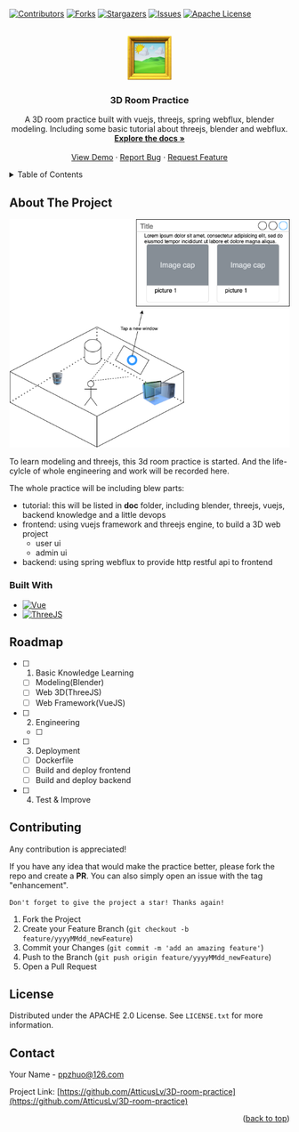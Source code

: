 <!-- Improved compatibility of back to top link: See: https://github.com/othneildrew/Best-README-Template/pull/73 -->
<a name="readme-top"></a>
<!--
*** Thanks for checking out the Best-README-Template. If you have a suggestion
*** that would make this better, please fork the repo and create a pull request
*** or simply open an issue with the tag "enhancement".
*** Don't forget to give the project a star!
*** Thanks again! Now go create something AMAZING! :D
-->



<!-- PROJECT SHIELDS -->
<!--
*** I'm using markdown "reference style" links for readability.
*** Reference links are enclosed in brackets [ ] instead of parentheses ( ).
*** See the bottom of this document for the declaration of the reference variables
*** for contributors-url, forks-url, etc. This is an optional, concise syntax you may use.
*** https://www.markdownguide.org/basic-syntax/#reference-style-links
-->
[![Contributors][contributors-shield]][contributors-url]
[![Forks][forks-shield]][forks-url]
[![Stargazers][stars-shield]][stars-url]
[![Issues][issues-shield]][issues-url]
[![Apache License][license-shield]][license-url]



<!-- PROJECT LOGO -->
<br />
<div align="center">
  <a href="https://github.com/AtticusLv/3D-room-practice">
    <img src="doc/images/logo.png" alt="Logo" width="80" height="80">
  </a>

<h3 align="center">3D Room Practice</h3>

  <p align="center">
    A 3D room practice built with vuejs, threejs, spring webflux, blender modeling. Including some basic tutorial about threejs, blender and webflux.
    <br />
    <a href="https://github.com/AtticusLv/3D-room-practice"><strong>Explore the docs »</strong></a>
    <br />
    <br />
    <a href="https://github.com/AtticusLv/3D-room-practice">View Demo</a>
    ·
    <a href="https://github.com/AtticusLv/3D-room-practice/issues">Report Bug</a>
    ·
    <a href="https://github.com/AtticusLv/3D-room-practice/issues">Request Feature</a>
  </p>
</div>



<!-- TABLE OF CONTENTS -->
<details>
  <summary>Table of Contents</summary>
  <ol>
    <li>
      <a href="#about-the-project">About The Project</a>
      <ul>
        <li><a href="#built-with">Built With</a></li>
      </ul>
    </li>
    <li><a href="#roadmap">Roadmap</a></li>
    <li><a href="#contributing">Contributing</a></li>
    <li><a href="#license">License</a></li>
    <li><a href="#contact">Contact</a></li>
  </ol>
</details>



<!-- ABOUT THE PROJECT -->
## About The Project

![Practice Draft][draft-screenshot]

To learn modeling and threejs, this 3d room practice is started. And the life-cylcle of whole engineering and work will be recorded here.

The whole practice will be including blew parts:
- tutorial: this will be listed in **doc** folder, including blender, threejs, vuejs, backend knowledge and a little devops
- frontend: using vuejs framework and threejs engine, to build a 3D web project
  - user ui
  - admin ui 
- backend: using spring webflux to provide http restful api to frontend

### Built With

* [![Vue][Vue.js]][Vue-url]
* [![ThreeJS][Three.js]][threejs-url]




<!-- ROADMAP -->
## Roadmap

- [ ] 1. Basic Knowledge Learning
  - [ ] Modeling(Blender)
  - [ ] Web 3D(ThreeJS)
  - [ ] Web Framework(VueJS)
- [ ] 2. Engineering
  - [ ] 
- [ ] 3. Deployment
    - [ ] Dockerfile
    - [ ] Build and deploy frontend
    - [ ] Build and deploy backend
- [ ] 4. Test & Improve



<!-- CONTRIBUTING -->
## Contributing

Any contribution is appreciated!

If you have any idea that would make the practice better, please fork the repo and create a **PR**. You can also simply open an issue with the tag "enhancement".

```
Don't forget to give the project a star! Thanks again!
```

1. Fork the Project
2. Create your Feature Branch (`git checkout -b feature/yyyyMMdd_newFeature`)
3. Commit your Changes (`git commit -m 'add an amazing feature'`)
4. Push to the Branch (`git push origin feature/yyyyMMdd_newFeature`)
5. Open a Pull Request



<!-- LICENSE -->
## License

Distributed under the APACHE 2.0 License. See `LICENSE.txt` for more information.



<!-- CONTACT -->
## Contact

Your Name  - ppzhuo@126.com

Project Link: [https://github.com/AtticusLv/3D-room-practice](https://github.com/AtticusLv/3D-room-practice)


<p align="right">(<a href="#readme-top">back to top</a>)</p>





<!-- MARKDOWN LINKS & IMAGES -->
<!-- https://www.markdownguide.org/basic-syntax/#reference-style-links -->
[contributors-shield]: https://img.shields.io/github/contributors/AtticusLv/3D-room-practice.svg?style=for-the-badge
[contributors-url]: https://github.com/AtticusLv/3D-room-practice/graphs/contributors
[forks-shield]: https://img.shields.io/github/forks/AtticusLv/3D-room-practice.svg?style=for-the-badge
[forks-url]: https://github.com/AtticusLv/3D-room-practice/network/members
[stars-shield]: https://img.shields.io/github/stars/AtticusLv/3D-room-practice.svg?style=for-the-badge
[stars-url]: https://github.com/AtticusLv/3D-room-practice/stargazers
[issues-shield]: https://img.shields.io/github/issues/AtticusLv/3D-room-practice.svg?style=for-the-badge
[issues-url]: https://github.com/AtticusLv/3D-room-practice/issues
[license-shield]: https://img.shields.io/github/license/AtticusLv/3D-room-practice.svg?style=for-the-badge
[license-url]: https://github.com/AtticusLv/3D-room-practice/blob/master/LICENSE.txt
[draft-screenshot]: doc/images/draft.png
[Next.js]: https://img.shields.io/badge/next.js-000000?style=for-the-badge&logo=nextdotjs&logoColor=white
[Next-url]: https://nextjs.org/
[Vue.js]: https://img.shields.io/badge/Vue.js-35495E?style=for-the-badge&logo=vuedotjs&logoColor=4FC08D
[Vue-url]: https://vuejs.org/
[Three.js]: https://img.shields.io/badge/three.js-000000?style=for-the-badge&logo=threedotjs&logoColore=grey
[threejs-url]: https://threejs.org/
